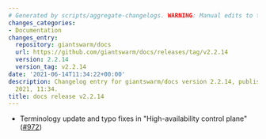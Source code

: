 ```yaml
---
# Generated by scripts/aggregate-changelogs. WARNING: Manual edits to this files will be overwritten.
changes_categories:
- Documentation
changes_entry:
  repository: giantswarm/docs
  url: https://github.com/giantswarm/docs/releases/tag/v2.2.14
  version: 2.2.14
  version_tag: v2.2.14
date: '2021-06-14T11:34:22+00:00'
description: Changelog entry for giantswarm/docs version 2.2.14, published on 14 June
  2021, 11:34.
title: docs release v2.2.14
---
```


- Terminology update and typo fixes in "High-availability control plane" ([#972](https://github.com/giantswarm/docs/pull/972))
